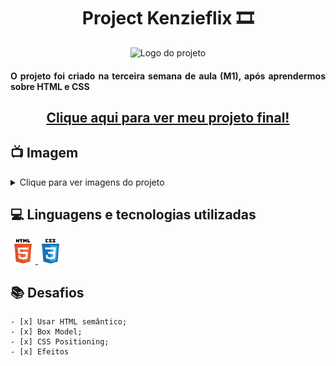 <h1 align="center">Project Kenzieflix 🎞</h1>
<p align="center">
  <img alt="Logo do projeto" src="https://media-exp1.licdn.com/dms/image/C4D1BAQHhb3nC7HEU9A/company-background_10000/0/1628623876957?e=2147483647&v=beta&t=J8N9nrdoQq5EGLN1RlbZ6XZh5rXP9T45TrTqHzdX_7Q" width="1200" height="350"/>
</p>

<h4 align="justify">O projeto foi criado na terceira semana de aula (M1), após aprendermos sobre HTML e CSS</h4>

<h2 align="center"><a href="https://project-kenzieflix.vercel.app/">Clique aqui para ver meu projeto final!</a></h2>

## 📺 Imagem

<details>
  
<summary>Clique para ver imagens do projeto</summary>
  
![preview 2022-04-06 às 12 03 12](https://user-images.githubusercontent.com/57195630/162006789-366fbac2-7b3e-413e-980e-07179ad1a653.png)


</details> 

## 💻 Linguagens e tecnologias utilizadas
<p align="left"> 
<a href="https://www.w3.org/html/" target="_blank"> <img src="https://raw.githubusercontent.com/devicons/devicon/master/icons/html5/html5-original-wordmark.svg" alt="html5" width="40" height="40"/> </a> 
<a href="https://www.w3schools.com/css/" target="_blank"> <img src="https://raw.githubusercontent.com/devicons/devicon/master/icons/css3/css3-original-wordmark.svg" alt="css3" width="40" height="40"/> </a>

## 

## 📚 Desafios
    - [x] Usar HTML semântico;
    - [x] Box Model;
    - [x] CSS Positioning;
    - [x] Efeitos 

  


